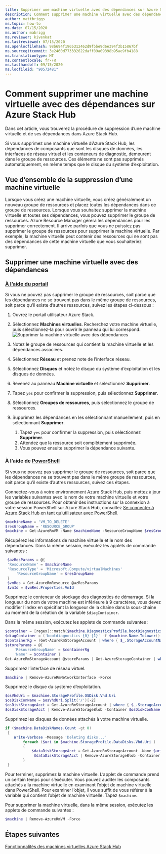 ```yaml
---
title: Supprimer une machine virtuelle avec des dépendances sur Azure Stack Hub
description: Comment supprimer une machine virtuelle avec des dépendances sur Azure Stack Hub
author: mattbriggs
ms.topic: how-to
ms.date: 07/15/2020
ms.author: mabrigg
ms.reviewer: kivenkat
ms.lastreviewed: 07/15/2020
ms.openlocfilehash: 98b694f1965312462d9fbbe9d6e394f3b15867bf
ms.sourcegitcommit: 3e2460d773332622daff09a09398b95ae9fb4188
ms.translationtype: HT
ms.contentlocale: fr-FR
ms.lasthandoff: 09/15/2020
ms.locfileid: "90572481"
---
```

# <a name="how-to-delete-a-vm-virtual-machine-with-dependencies-on-azure-stack-hub"></a>Comment supprimer une machine virtuelle avec des dépendances sur Azure Stack Hub

Dans cet article, vous trouverez la procédure de suppression d’une machine virtuelle et de ses dépendances dans Azure Stack Hub.

Si vous supprimez une machine virtuelle d’Azure Stack Hub, les dépendances de composants que sont les disques de données, les interfaces de réseau virtuel et les conteneurs de diagnostic, demeurent dans le groupe de ressources. Ces éléments ne sont pas supprimés automatiquement, en même temps que le disque du système d’exploitation.

## <a name="delete-a-vm-overview"></a>Vue d’ensemble de la suppression d’une machine virtuelle

Lorsque vous créez une machine virtuelle, vous créez généralement un nouveau groupe de ressources et placez toutes les dépendances dans ce groupe de ressources. Lorsque vous souhaitez supprimer la machine virtuelle et toutes ses dépendances, vous pouvez supprimer le groupe de ressources. Azure Resource Manager gérera les dépendances pour les supprimer correctement. Il arrive parfois que vous ne puissiez pas supprimer le groupe de ressources pour supprimer la machine virtuelle. Par exemple, la machine virtuelle peut contenir des ressources qui ne sont pas des dépendances de cette machine virtuelle que vous souhaiteriez supprimer.

## <a name="delete-a-vm-with-dependencies"></a>Supprimer une machine virtuelle avec des dépendances

### <a name="with-the-portal"></a>[À l’aide du portail](#tab/portal)

Si vous ne pouvez pas supprimer le groupe de ressources, soit parce que les dépendances ne se trouvent pas dans le même groupe de ressources, soit parce qu’il existe d’autres ressources, suivez les étapes ci-dessous :

1. Ouvrez le portail utilisateur Azure Stack.

2. Sélectionnez **Machines virtuelles**. Recherchez votre machine virtuelle, puis sélectionnez-la pour ouvrir le panneau qui lui correspond.  
![Supprimer la machine virtuelle avec des dépendances](./media/delete-vm/azure-stack-hub-delete-vm-portal.png)  

3. Notez le groupe de ressources qui contient la machine virtuelle et les dépendances associées.

4. Sélectionnez **Réseau** et prenez note de l’interface réseau.

5. Sélectionnez **Disques** et notez le disque du système d’exploitation et les disques de données.

6. Revenez au panneau **Machine virtuelle** et sélectionnez **Supprimer**.

7. Tapez `yes` pour confirmer la suppression, puis sélectionnez **Supprimer**.

7. Sélectionnez **Groupes de ressources**, puis sélectionnez le groupe de ressources.

8. Supprimez les dépendances en les sélectionnant manuellement, puis en sélectionnant **Supprimer**.
    1. Tapez `yes` pour confirmer la suppression, puis sélectionnez **Supprimer**.
    2. Attendez que la ressource soit complètement supprimée.
    3. Vous pouvez ensuite supprimer la dépendance suivante.

### <a name="with-powershell"></a>À l’aide de [PowerShell](#tab/ps)

Si vous ne pouvez pas supprimer le groupe de ressources, soit parce que les dépendances ne se trouvent pas dans le même groupe de ressources, soit parce qu’il existe d’autres ressources, suivez ces étapes.

Connectez-vous à votre environnement Azure Stack Hub, puis mettez à jour les variables suivantes avec le nom de votre machine virtuelle et votre groupe de ressources. Pour obtenir des instructions sur la connexion à votre session PowerShell sur Azure Stack Hub, consultez [Se connecter à Azure Stack Hub en tant qu’utilisateur avec PowerShell](azure-stack-powershell-configure-user.md).

```powershell
$machineName = 'VM_TO_DELETE'
$resGroupName = 'RESOURCE_GROUP'
$machine = Get-AzureRmVM -Name $machineName -ResourceGroupName $resGroupName
```

Récupérez les informations de machine virtuelle et le nom des dépendances. Dans la même session, exécutez les applets de commande suivantes :

```powershell
 $azResParams = @{
 'ResourceName' = $machineName
 'ResourceType' = 'Microsoft.Compute/virtualMachines'
     'ResourceGroupName' = $resGroupName
 }
 $vmRes = Get-AzureRmResource @azResParams
 $vmId = $vmRes.Properties.VmId
```

Supprimez le conteneur de stockage des diagnostics de démarrage. Si la longueur du nom de votre machine est inférieure à 9 caractères, vous devez modifier l’index en spécifiant la longueur de la chaîne dans la sous-chaîne au moment de la création de la variable `$diagContainer`. 

Dans la même session, exécutez les applets de commande suivantes :

```powershell
$container = [regex]::match($machine.DiagnosticsProfile.bootDiagnostics.storageUri, '^http[s]?://(.+?)\.').groups[1].value
$diagContainer = ('bootdiagnostics-{0}-{1}' -f $machine.Name.ToLower().Substring(0, 9), $vmId)
$containerRg = (Get-AzureRmStorageAccount | where { $_.StorageAccountName -eq $container }).ResourceGroupName
$storeParams = @{
    'ResourceGroupName' = $containerRg
    'Name' = $container }
Get-AzureRmStorageAccount @storeParams | Get-AzureStorageContainer | where { $_.Name-eq $diagContainer } | Remove-AzureStorageContainer -Force
```

Supprimez l’interface de réseau virtuel.

```powershell
$machine | Remove-AzureRmNetworkInterface -Force
```

Supprimez le disque du système d’exploitation.

```powershell
$osVhdUri = $machine.StorageProfile.OSDisk.Vhd.Uri
$osDiskConName = $osVhdUri.Split('/')[-2]
$osDiskStorageAcct = Get-AzureRmStorageAccount | where { $_.StorageAccountName -eq $osVhdUri.Split('/')[2].Split('.')[0] }
$osDiskStorageAcct | Remove-AzureStorageBlob -Container $osDiskConName -Blob $osVhdUri.Split('/')[-1]
```

Supprimez les disques de données attachés à votre machine virtuelle.

```powershell
if ($machine.DataDiskNames.Count -gt 0)
 {
    Write-Verbose -Message 'Deleting disks...'
        foreach ($uri in $machine.StorageProfile.DataDisks.Vhd.Uri )
        {
            $dataDiskStorageAcct = Get-AzureRmStorageAccount -Name $uri.Split('/')[2].Split('.')[0]
             $dataDiskStorageAcct | Remove-AzureStorageBlob -Container $uri.Split('/')[-2] -Blob $uri.Split('/')[-1] -ea Ignore
        }
 }
```

Pour terminer, supprimez la machine virtuelle. L’applet de commande prend un certain temps pour s’exécuter. Vous pouvez auditer les composants attachés à la machine virtuelle en examinant l’objet de machine virtuelle dans PowerShell. Pour examiner l’objet, il vous suffit de vous référer à la variable qui contient l’objet de machine virtuelle. Tapez `$machine`.

Pour supprimer la machine virtuelle, dans la même session, exécutez les applets de commande suivantes :

```powershell
$machine | Remove-AzureRmVM -Force
```

## <a name="next-steps"></a>Étapes suivantes

[Fonctionnalités des machines virtuelles Azure Stack Hub](azure-stack-vm-considerations.md)
